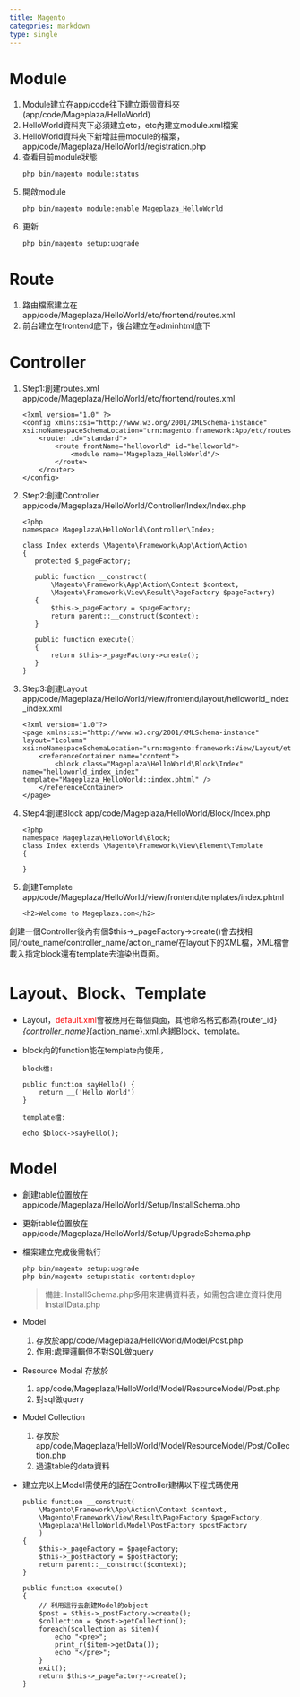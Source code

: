 ```yaml
---
title: Magento
categories: markdown
type: single
---
```


# Module 
1. Module建立在app/code往下建立兩個資料夾(app/code/Mageplaza/HelloWorld)
2. HelloWorld資料夾下必須建立etc，etc內建立module.xml檔案
3. HelloWorld資料夾下新增註冊module的檔案，app/code/Mageplaza/HelloWorld/registration.php
4. 查看目前module狀態 
    ```
    php bin/magento module:status
    ```
5. 開啟module 
    ```
    php bin/magento module:enable Mageplaza_HelloWorld
    ```
6. 更新
    ```
    php bin/magento setup:upgrade
    ```

# Route
1. 路由檔案建立在 app/code/Mageplaza/HelloWorld/etc/frontend/routes.xml
2. 前台建立在frontend底下，後台建立在adminhtml底下

# Controller

1. Step1:創建routes.xml
    app/code/Mageplaza/HelloWorld/etc/frontend/routes.xml
    ```
    <?xml version="1.0" ?>
    <config xmlns:xsi="http://www.w3.org/2001/XMLSchema-instance" xsi:noNamespaceSchemaLocation="urn:magento:framework:App/etc/routes.xsd">
        <router id="standard">
            <route frontName="helloworld" id="helloworld">
                <module name="Mageplaza_HelloWorld"/>
            </route>
        </router>
    </config>
    ```

2. Step2:創建Controller
    app/code/Mageplaza/HelloWorld/Controller/Index/Index.php
     ```
    <?php
    namespace Mageplaza\HelloWorld\Controller\Index;

    class Index extends \Magento\Framework\App\Action\Action
    {
        protected $_pageFactory;

        public function __construct(
            \Magento\Framework\App\Action\Context $context,
            \Magento\Framework\View\Result\PageFactory $pageFactory)
        {
            $this->_pageFactory = $pageFactory;
            return parent::__construct($context);
        }

        public function execute()
        {
            return $this->_pageFactory->create();
        }
    }
    ```
3. Step3:創建Layout
    app/code/Mageplaza/HelloWorld/view/frontend/layout/helloworld_index_index.xml
    ```
   <?xml version="1.0"?>
    <page xmlns:xsi="http://www.w3.org/2001/XMLSchema-instance" layout="1column" xsi:noNamespaceSchemaLocation="urn:magento:framework:View/Layout/etc/page_configuration.xsd">
        <referenceContainer name="content">
            <block class="Mageplaza\HelloWorld\Block\Index" name="helloworld_index_index" template="Mageplaza_HelloWorld::index.phtml" />
        </referenceContainer>
    </page>
    ```
4. Step4:創建Block
    app/code/Mageplaza/HelloWorld/Block/Index.php
    ```
    <?php
    namespace Mageplaza\HelloWorld\Block;
    class Index extends \Magento\Framework\View\Element\Template
    {

    }
    ```
5. 創建Template
    app/code/Mageplaza/HelloWorld/view/frontend/templates/index.phtml
    ```
    <h2>Welcome to Mageplaza.com</h2>
    ```

創建一個Controller後內有個$this->_pageFactory->create()會去找相同/route_name/controller_name/action_name/在layout下的XML檔，XML檔會載入指定block還有template去渲染出頁面。

# Layout、Block、Template

* Layout，<font style="color:red">default.xml</font>會被應用在每個頁面，其他命名格式都為{router_id}_{controller_name}_{action_name}.xml.內綁Block、template。

* block內的function能在template內使用，
    ```
    block檔:

    public function sayHello() {
        return __('Hello World')
    }

    template檔:

    echo $block->sayHello();
    ```

# Model
* 創建table位置放在 app/code/Mageplaza/HelloWorld/Setup/InstallSchema.php
* 更新table位置放在 app/code/Mageplaza/HelloWorld/Setup/UpgradeSchema.php

*   檔案建立完成後需執行 
    ```
    php bin/magento setup:upgrade
    php bin/magento setup:static-content:deploy
    ```
    > 備註: InstallSchema.php多用來建構資料表，如需包含建立資料使用InstallData.php

* Model  
    1. 存放於app/code/Mageplaza/HelloWorld/Model/Post.php
    2. 作用:處理邏輯但不對SQL做query
* Resource Modal 存放於
    1. app/code/Mageplaza/HelloWorld/Model/ResourceModel/Post.php
    2. 對sql做query
* Model Collection 
    1. 存放於app/code/Mageplaza/HelloWorld/Model/ResourceModel/Post/Collection.php
    2. 過濾table的data資料   
* 建立完以上Model需使用的話在Controller建構以下程式碼使用
    ```
    public function __construct(
		\Magento\Framework\App\Action\Context $context,
		\Magento\Framework\View\Result\PageFactory $pageFactory,
		\Mageplaza\HelloWorld\Model\PostFactory $postFactory
		)
    {
        $this->_pageFactory = $pageFactory;
        $this->_postFactory = $postFactory;
        return parent::__construct($context);
    }
    
    public function execute()
	{   
        // 利用這行去創建Model的object
		$post = $this->_postFactory->create();
		$collection = $post->getCollection();
		foreach($collection as $item){
			echo "<pre>";
			print_r($item->getData());
			echo "</pre>";
		}
		exit();
		return $this->_pageFactory->create();
	}
    ```
    
